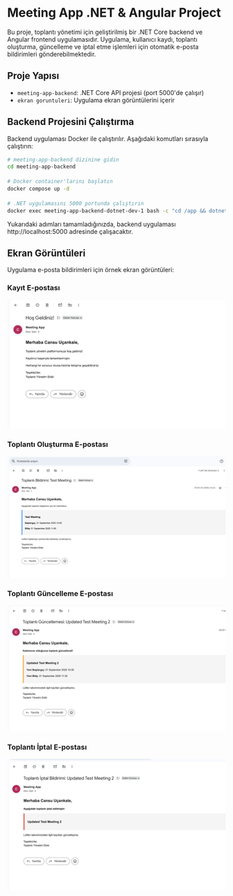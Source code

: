 # Meeting App .NET & Angular Project

Bu proje, toplantı yönetimi için geliştirilmiş bir .NET Core backend ve Angular frontend uygulamasıdır. Uygulama, kullanıcı kaydı, toplantı oluşturma, güncelleme ve iptal etme işlemleri için otomatik e-posta bildirimleri gönderebilmektedir.

## Proje Yapısı

- `meeting-app-backend`: .NET Core API projesi (port 5000'de çalışır)
- `ekran goruntuleri`: Uygulama ekran görüntülerini içerir

## Backend Projesini Çalıştırma

Backend uygulaması Docker ile çalıştırılır. Aşağıdaki komutları sırasıyla çalıştırın:

```bash
# meeting-app-backend dizinine gidin
cd meeting-app-backend

# Docker container'larını başlatın
docker compose up -d

# .NET uygulamasını 5000 portunda çalıştırın
docker exec meeting-app-backend-dotnet-dev-1 bash -c "cd /app && dotnet run --project Company.Project.Api/Company.Project.Api.csproj --urls=\"http://0.0.0.0:5000\""
```

Yukarıdaki adımları tamamladığınızda, backend uygulaması http://localhost:5000 adresinde çalışacaktır.

## Ekran Görüntüleri

Uygulama e-posta bildirimleri için örnek ekran görüntüleri:

### Kayıt E-postası
![Kayıt E-postası](/ekran%20goruntuleri/register-mail.png)

### Toplantı Oluşturma E-postası
![Toplantı Oluşturma](/ekran%20goruntuleri/create-mail.png)

### Toplantı Güncelleme E-postası
![Toplantı Güncelleme](/ekran%20goruntuleri/update-mail.png)

### Toplantı İptal E-postası
![Toplantı İptal](/ekran%20goruntuleri/cancel-mail.png)
